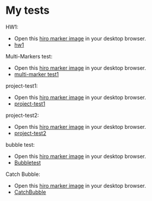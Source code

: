 
# My tests
HW1:
- Open this [hiro marker image](https://kingta1487.github.io/AR/data/images/HIRO.jpg) in your desktop browser.
- [hw1](https://kingta1487.github.io/AR/three.js/myexamples/hw1.html)

Multi-Markers test:
- Open this [hiro marker image](https://docs.google.com/presentation/d/1AkY9f027uylpC94SvzEilefLsgcQU24y8FMzVX9FYLc/edit#slide=id.gd02defb733_0_0) in your desktop browser.
- [multi-marker test1](https://kingta1487.github.io/AR/three.js/myexamples/multi-test.html)

project-test1:
- Open this [hiro marker image](https://docs.google.com/presentation/d/1AkY9f027uylpC94SvzEilefLsgcQU24y8FMzVX9FYLc/edit#slide=id.gd02defb733_0_0) in your desktop browser.
- [project-test1](https://kingta1487.github.io/AR/three.js/myexamples/project-test1.html)

project-test2:
- Open this [hiro marker image](https://docs.google.com/presentation/d/1AkY9f027uylpC94SvzEilefLsgcQU24y8FMzVX9FYLc/edit#slide=id.gd02defb733_0_0) in your desktop browser.
- [project-test2](https://kingta1487.github.io/AR/three.js/myexamples/project-test2.html)

bubble test:
- Open this [hiro marker image](https://docs.google.com/presentation/d/1AkY9f027uylpC94SvzEilefLsgcQU24y8FMzVX9FYLc/edit#slide=id.gd02defb733_0_0) in your desktop browser.
- [Bubbletest](https://kingta1487.github.io/AR/three.js/myexamples/project-test/Bubbletest.html)

Catch Bubble:
- Open this [hiro marker image](https://docs.google.com/presentation/d/1AkY9f027uylpC94SvzEilefLsgcQU24y8FMzVX9FYLc/edit#slide=id.gd02defb733_0_0) in your desktop browser.
- [CatchBubble](https://kingta1487.github.io/AR/three.js/myexamples/project-test/CatchBubble.html)